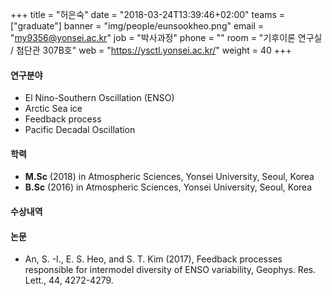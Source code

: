 ﻿+++
title = "허은숙"
date = "2018-03-24T13:39:46+02:00"
teams = ["graduate"]
banner = "img/people/eunsookheo.png"
email = "my9356@yonsei.ac.kr"
job = "박사과정"
phone = ""
room = "기후이론 연구실 / 첨단관 307B호"
web = "https://ysctl.yonsei.ac.kr/"
weight = 40
+++

#### 연구분야
+ El Nino-Southern Oscillation (ENSO)
+ Arctic Sea ice
+ Feedback process
+ Pacific Decadal Oscillation

#### 학력
 + **M.Sc** (2018) in Atmospheric Sciences, Yonsei University, Seoul, Korea
 + **B.Sc** (2016) in Atmospheric Sciences, Yonsei University, Seoul, Korea

#### 수상내역



#### 논문
+ An, S. -I., E. S. Heo, and S. T. Kim (2017), Feedback processes responsible for intermodel diversity of ENSO variability, Geophys. Res. Lett., 44, 4272-4279.
